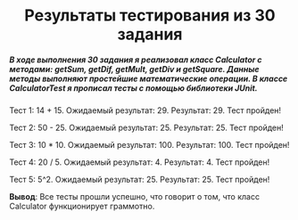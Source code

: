 <h1 align="center"> 
Результаты тестирования из 30 задания
</h1>
<h5>
В ходе выполнения 30 задания я реализовал класс Calculator c методами: getSum, getDif, getMult, getDiv 
и getSquare. Данные методы выполняют простейшие математические операции. В классе CalculatorTest 
я прописал тесты с помощью библиотеки JUnit.

</h5>
<p>
Тест 1: 14 + 15. Ожидаемый результат: 29. Результат: 29. Тест пройден!
</p>
<p>
Тест 2: 50 - 25. Ожидаемый результат: 25. Результат: 25. Тест пройден!
</p>
<p>
Тест 3: 10 * 10. Ожидаемый результат: 100. Результат: 100. Тест пройден!
</p>
<p>
Тест 4: 20 / 5. Ожидаемый результат: 4. Результат: 4. Тест пройден!
</p>
<p>
Тест 5: 5^2. Ожидаемый результат: 25. Результат: 25. Тест пройден!
</p>
<p>
<b>Вывод</b>: Все тесты прошли успешно, что говорит о том, что класс Calculator функционирует граммотно.
</p>